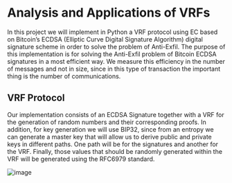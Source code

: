 # Analysis and Applications of VRFs
In this project we will implement in Python a VRF protocol using EC based on Bitcoin’s ECDSA (Elliptic Curve Digital Signature Algorithm) digital signature scheme 
in order to solve the problem of Anti-Exfil. The purpose of this implementation is for solving the Anti-Exfil problem of Bitcoin ECDSA signatures in a most efficient way. We measure this efficiency in the number of messages and not in size, since in this type of transaction the important thing is the number of communications.

## VRF Protocol
Our implementation consists of an ECDSA Signature together with a VRF for the generation of random numbers and their corresponding proofs. In addition, for key generation we will use BIP32, since from an entropy we can generate a master key that will allow us to derive public and private keys in different paths. One path will be for the signatures and another for the VRF. Finally, those values that should be randomly generated within the VRF will be generated using the RFC6979 standard.

![image](https://user-images.githubusercontent.com/100357161/219899623-d8016cb1-67db-4d57-ad6b-1bb5bd2be52e.png)
